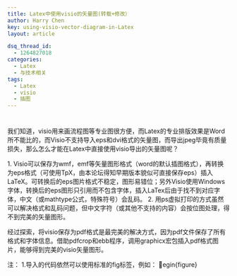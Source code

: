 ```yaml
---
title: Latex中使用visio的矢量图(转载+修改）
author: Harry Chen
key: using-visio-vector-diagram-in-Latex
layout: article

dsq_thread_id:
  - 1264827018
categories:
  - Latex
  - 与技术相关
tags:
  - Latex
  - visio
  - 插图
---
```

# 

  我们知道，visio用来画流程图等专业图很方便，而Latex的专业排版效果是Word所不能比的，而Visio不支持导入eps和dvi格式的矢量图，而导出jpeg毕竟有质量损失，那么怎么才能在Latex中直接使用visio导出的矢量图呢？

1\. Visio可以保存为wmf，emf等矢量图形格式（word的默认插图格式），再转换为eps格式（可使用TpX，由本论坛得知早期版本貌似可直接保存eps）插入LaTeX。可转换后的eps图片格式不稳定，图形易错位；另外Visio使用Windows字体，转换后的eps图形只引用而不包含字体，插入LaTex后由于找不到对应字体，中文（或mathtype公式，特殊符号）会乱码。
2\. 用ps虚拟打印的方式虽然可以解决格式和乱码问题，但中文字符（或其他不支持的内容）会按位图处理，得不到完美的矢量图形。

  经过探索，将visio保存为pdf格式是最完美的解决方式，因为pdf文件保存了所有格式和字体信息。借助pdfcrop和ebb程序，调用graphicx宏包插入pdf格式图片，能够得到完美的visio矢量图形。

注：
1.导入的代码依然可以使用标准的fig标签，例如：
egin{figure}

